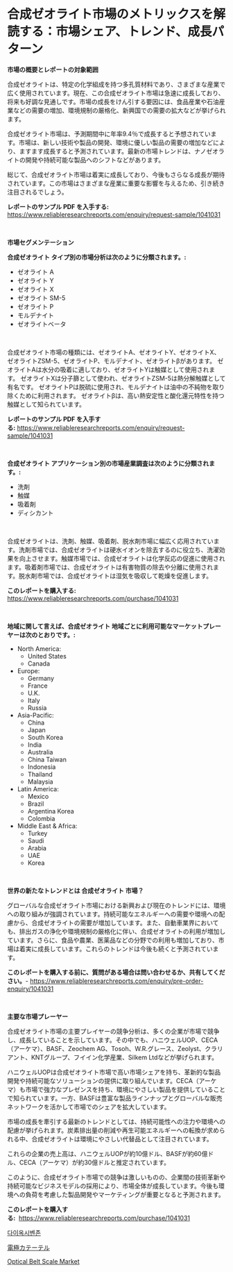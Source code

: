 <p><h1>合成ゼオライト市場のメトリックスを解読する：市場シェア、トレンド、成長パターン</h1></p><p><strong>市場の概要とレポートの対象範囲</strong></p>
<p><p>合成ゼオライトは、特定の化学組成を持つ多孔質材料であり、さまざまな産業で広く使用されています。現在、この合成ゼオライト市場は急速に成長しており、将来も好調な見通しです。市場の成長をけん引する要因には、食品産業や石油産業などの需要の増加、環境規制の厳格化、新興国での需要の拡大などが挙げられます。</p><p>合成ゼオライト市場は、予測期間中に年率9.4％で成長すると予想されています。市場は、新しい技術や製品の開発、環境に優しい製品の需要の増加などにより、ますます成長すると予測されています。最新の市場トレンドは、ナノゼオライトの開発や持続可能な製品へのシフトなどがあります。</p><p>総じて、合成ゼオライト市場は着実に成長しており、今後もさらなる成長が期待されています。この市場はさまざまな産業に重要な影響を与えるため、引き続き注目されるでしょう。</p></p>
<p><strong>レポートのサンプル PDF を入手する:</strong> <a href="https://www.reliableresearchreports.com/enquiry/request-sample/1041031">https://www.reliableresearchreports.com/enquiry/request-sample/1041031</a></p>
<p>&nbsp;</p>
<p><strong>市場セグメンテーション</strong></p>
<p><strong>合成ゼオライト タイプ別の市場分析は次のように分類されます。:</strong></p>
<p><ul><li>ゼオライト A</li><li>ゼオライト Y</li><li>ゼオライト X</li><li>ゼオライト SM-5</li><li>ゼオライト P</li><li>モルデナイト</li><li>ゼオライトベータ</li></ul></p>
<p>&nbsp;</p>
<p><p>合成ゼオライト市場の種類には、ゼオライトA、ゼオライトY、ゼオライトX、ゼオライトZSM-5、ゼオライトP、モルデナイト、ゼオライトβがあります。 ゼオライトAは水分の吸着に適しており、ゼオライトYは触媒として使用されます。 ゼオライトXは分子篩として使われ、ゼオライトZSM-5は熱分解触媒として有名です。 ゼオライトPは脱硫に使用され、モルデナイトは油中の不純物を取り除くために利用されます。 ゼオライトβは、高い熱安定性と酸化還元特性を持つ触媒として知られています。</p></p>
<p><strong>レポートのサンプル PDF を入手する:</strong>&nbsp;<a href="https://www.reliableresearchreports.com/enquiry/request-sample/1041031">https://www.reliableresearchreports.com/enquiry/request-sample/1041031</a></p>
<p>&nbsp;</p>
<p><strong> 合成ゼオライト アプリケーション別の市場産業調査は次のように分類されます。:</strong></p>
<p><ul><li>洗剤</li><li>触媒</li><li>吸着剤</li><li>ディシカント</li></ul></p>
<p>&nbsp;</p>
<p><p>合成ゼオライトは、洗剤、触媒、吸着剤、脱水剤市場に幅広く応用されています。洗剤市場では、合成ゼオライトは硬水イオンを除去するのに役立ち、洗濯効果を向上させます。触媒市場では、合成ゼオライトは化学反応の促進に使用されます。吸着剤市場では、合成ゼオライトは有害物質の除去や分離に使用されます。脱水剤市場では、合成ゼオライトは湿気を吸収して乾燥を促進します。</p></p>
<p><strong>このレポートを購入する:</strong>&nbsp; <a href="https://www.reliableresearchreports.com/purchase/1041031">https://www.reliableresearchreports.com/purchase/1041031</a></p>
<p>&nbsp;</p>
<p><strong>地域に関して言えば、合成ゼオライト 地域ごとに利用可能なマーケットプレーヤーは次のとおりです。:</strong></p>
<p><ul>
    <li>
        North America:
        <ul>
            <li>United States</li>
            <li>Canada</li>
        </ul>
    </li>
    <li>
        Europe:
        <ul>
            <li>Germany</li>
            <li>France</li>
            <li>U.K.</li>
            <li>Italy</li>
            <li>Russia</li>
        </ul>
    </li>
    <li>
        Asia-Pacific:
        <ul>
            <li>China</li>
            <li>Japan</li>
            <li>South Korea</li>
            <li>India</li>
            <li>Australia</li>
            <li>China Taiwan</li>
            <li>Indonesia</li>
            <li>Thailand</li>
            <li>Malaysia</li>
        </ul>
    </li>
    <li>
        Latin America:
        <ul>
            <li>Mexico</li>
            <li>Brazil</li>
            <li>Argentina Korea</li>
            <li>Colombia</li>
        </ul>
    </li>
    <li>
        Middle East & Africa:
        <ul>
            <li>Turkey</li>
            <li>Saudi</li>
            <li>Arabia</li>
            <li>UAE</li>
            <li>Korea</li>
        </ul>
    </li>
    </ul></p>
<p>&nbsp;</p>
<p><strong>世界の新たなトレンドとは 合成ゼオライト 市場？</strong></p>
<p><p>グローバルな合成ゼオライト市場における新興および現在のトレンドには、環境への取り組みが強調されています。持続可能なエネルギーへの需要や環境への配慮から、合成ゼオライトの需要が増加しています。また、自動車業界においても、排出ガスの浄化や環境規制の厳格化に伴い、合成ゼオライトの利用が増加しています。さらに、食品や農業、医薬品などの分野での利用も増加しており、市場は着実に成長しています。これらのトレンドは今後も続くと予測されています。</p></p>
<p><strong>このレポートを購入する前に、質問がある場合は問い合わせるか、共有してください。</strong>- <a href="https://www.reliableresearchreports.com/enquiry/pre-order-enquiry/1041031">https://www.reliableresearchreports.com/enquiry/pre-order-enquiry/1041031</a></p>
<p>&nbsp;</p>
<p><strong>主要な市場プレーヤー</strong></p>
<p><p>合成ゼオライト市場の主要プレイヤーの競争分析は、多くの企業が市場で競争し、成長していることを示しています。その中でも、ハニウェルUOP、CECA（アーケマ）、BASF、Zeochem AG、Tosoh、W.R.グレース、Zeolyst、クラリアント、KNTグループ、フイイン化学産業、Silkem Ltdなどが挙げられます。</p><p>ハニウェルUOPは合成ゼオライト市場で高い市場シェアを持ち、革新的な製品開発や持続可能なソリューションの提供に取り組んでいます。CECA（アーケマ）も市場で強力なプレゼンスを持ち、環境にやさしい製品を提供していることで知られています。一方、BASFは豊富な製品ラインナップとグローバルな販売ネットワークを活かして市場でのシェアを拡大しています。</p><p>市場の成長を牽引する最新のトレンドとしては、持続可能性への注力や環境への配慮が挙げられます。炭素排出量の削減や再生可能エネルギーへの転換が求められる中、合成ゼオライトは環境にやさしい代替品として注目されています。</p><p>これらの企業の売上高は、ハニウェルUOPが約10億ドル、BASFが約60億ドル、CECA（アーケマ）が約30億ドルと推定されています。</p><p>このように、合成ゼオライト市場での競争は激しいものの、企業間の技術革新や持続可能なビジネスモデルの採用により、市場全体が成長しています。今後も環境への負荷を考慮した製品開発やマーケティングが重要となると予測されます。</p></p>
<p><strong>このレポートを購入する:</strong>&nbsp;&nbsp;<a href="https://www.reliableresearchreports.com/purchase/1041031">https://www.reliableresearchreports.com/purchase/1041031</a></p>
<p><p><a href="https://medium.com/@kellyclarkson42/%EB%94%94%EC%98%A5%EC%8B%9C-%EB%B2%A4%EC%A1%B4-%EC%8B%9C%EC%9E%A5-%EC%A1%B0%EC%82%AC-%EB%B3%B4%EA%B3%A0%EC%84%9C-%EA%B7%B8-%EC%97%AD%EC%82%AC-%EB%B0%8F-2024%EB%85%84%EB%B6%80%ED%84%B0-2031%EB%85%84%EA%B9%8C%EC%A7%80%EC%9D%98-%EC%98%88%EC%B8%A1-eaafbecf6c46">다이옥시벤존</a></p><p><a href="https://medium.com/@jordanilliamson678678/%E9%9B%BB%E6%A5%B5%E3%82%AB%E3%83%86%E3%83%BC%E3%83%86%E3%83%AB%E5%B8%82%E5%A0%B4%E3%81%AE%E3%83%88%E3%83%AC%E3%83%B3%E3%83%89%E3%81%A8%E5%B8%82%E5%A0%B4%E5%88%86%E6%9E%90%E3%81%8C2024%E5%B9%B4%E3%81%8B%E3%82%892031%E5%B9%B4%E3%81%BE%E3%81%A7%E3%81%AB%E4%BA%88%E6%B8%AC%E3%81%95%E3%82%8C%E3%81%A6%E3%81%84%E3%81%BE%E3%81%99-2e0b275458d6">電極カテーテル</a></p><p><a href="https://view.publitas.com/reportprime-1/optical-belt-scale-market-size-growth-and-forecast-from-2024-2031/">Optical Belt Scale Market</a></p></p>